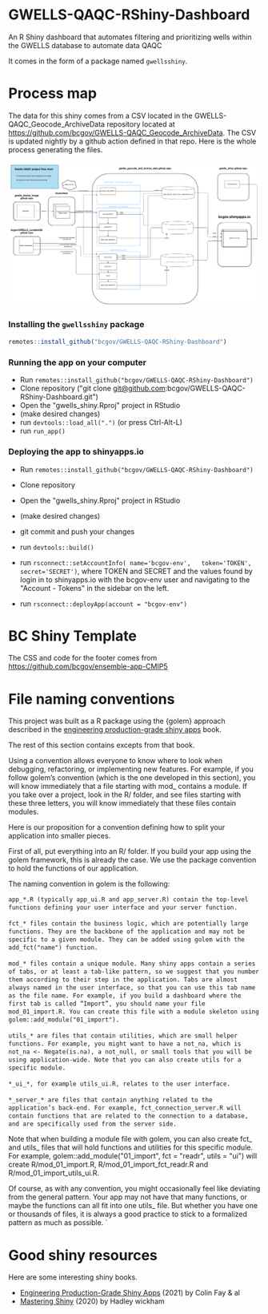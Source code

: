 # GWELLS-QAQC-RShiny-Dashboard
An R Shiny dashboard that automates filtering and prioritizing wells within the GWELLS database to automate data QAQC

It comes in the form of a package named `gwellsshiny`.

# Process map     

The data for this shiny comes from a CSV located in the GWELLS-QAQC_Geocode_ArchiveData repository located at https://github.com/bcgov/GWELLS-QAQC_Geocode_ArchiveData.  The CSV is updated nightly by a github action defined in that repo.  Here is the whole process generating the files.

![](inst/app/www/images/gwells.drawio.png)

### Installing the `gwellsshiny` package  

```r
remotes::install_github("bcgov/GWELLS-QAQC-RShiny-Dashboard")
```

### Running the app on your computer  

 - Run `remotes::install_github("bcgov/GWELLS-QAQC-RShiny-Dashboard")`  
 - Clone repository ("git clone git@github.com:bcgov/GWELLS-QAQC-RShiny-Dashboard.git")  
 - Open the "gwells_shiny.Rproj" project in RStudio  
 - (make desired changes)  
 - run `devtools::load_all(".")`   (or press Ctrl-Alt-L)  
 - run `run_app()`  

### Deploying the app to shinyapps.io  

 - Run `remotes::install_github("bcgov/GWELLS-QAQC-RShiny-Dashboard")`
 - Clone repository
 - Open the "gwells_shiny.Rproj" project in RStudio
 - (make desired changes)   
 - git commit and push your changes
 - run `devtools::build()`
 - run `rsconnect::setAccountInfo(
     name='bcgov-env',  
     token='TOKEN',  
     secret='SECRET')`,  where  TOKEN and SECRET and the values found by login in to shinyapps.io with the bcgov-env user and navigating to the "Account - Tokens" in the sidebar on the left.    
    
 - run `rsconnect::deployApp(account = "bcgov-env")`  


# BC Shiny Template  

The CSS and code for the footer comes from https://github.com/bcgov/ensemble-app-CMIP5

# File naming conventions   

This project was built as a R package using the {golem} approach described in the [engineering production-grade shiny apps](https://engineering-shiny.org/structuring-project.html#conventions-matter) book.  


The rest of this section contains excepts from that book.  

Using a convention allows everyone to know where to look when debugging, refactoring, or implementing new features. For example, if you follow golem’s convention (which is the one developed in this section), you will know immediately that a file starting with mod_ contains a module. If you take over a project, look in the R/ folder, and see files starting with these three letters, you will know immediately that these files contain modules.

Here is our proposition for a convention defining how to split your application into smaller pieces.

First of all, put everything into an R/ folder. If you build your app using the golem framework, this is already the case. We use the package convention to hold the functions of our application.

The naming convention in golem is the following:

    app_*.R (typically app_ui.R and app_server.R) contain the top-level functions defining your user interface and your server function.

    fct_* files contain the business logic, which are potentially large functions. They are the backbone of the application and may not be specific to a given module. They can be added using golem with the add_fct("name") function.

    mod_* files contain a unique module. Many shiny apps contain a series of tabs, or at least a tab-like pattern, so we suggest that you number them according to their step in the application. Tabs are almost always named in the user interface, so that you can use this tab name as the file name. For example, if you build a dashboard where the first tab is called “Import”, you should name your file mod_01_import.R. You can create this file with a module skeleton using golem::add_module("01_import").

    utils_* are files that contain utilities, which are small helper functions. For example, you might want to have a not_na, which is not_na <- Negate(is.na), a not_null, or small tools that you will be using application-wide. Note that you can also create utils for a specific module.

    *_ui_*, for example utils_ui.R, relates to the user interface.

    *_server_* are files that contain anything related to the application’s back-end. For example, fct_connection_server.R will contain functions that are related to the connection to a database, and are specifically used from the server side.

Note that when building a module file with golem, you can also create fct_ and utils_ files that will hold functions and utilities for this specific module. For example, golem::add_module("01_import", fct = "readr", utils = "ui") will create R/mod_01_import.R, R/mod_01_import_fct_readr.R and R/mod_01_import_utils_ui.R.

Of course, as with any convention, you might occasionally feel like deviating from the general pattern. Your app may not have that many functions, or maybe the functions can all fit into one utils_ file. But whether you have one or thousands of files, it is always a good practice to stick to a formalized pattern as much as possible.
`


# Good shiny resources      

Here are some interesting shiny books.  

* [Engineering Production-Grade Shiny Apps](https://engineering-shiny.org/) (2021) by Colin Fay & al
* [Mastering Shiny](https://mastering-shiny.org/) (2020) by Hadley wickham
